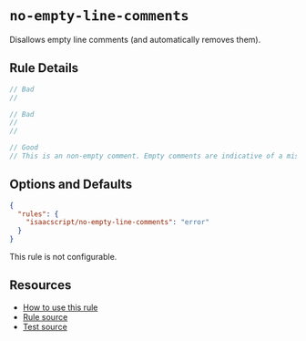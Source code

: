 # `no-empty-line-comments`

Disallows empty line comments (and automatically removes them).

## Rule Details

```ts
// Bad
//

// Bad
//
//

// Good
// This is an non-empty comment. Empty comments are indicative of a mistake.
```

## Options and Defaults

```json
{
  "rules": {
    "isaacscript/no-empty-line-comments": "error"
  }
}
```

This rule is not configurable.

## Resources

- [How to use this rule](../../README.md#install--usage)
- [Rule source](../../src/rules/no-empty-line-comments.ts)
- [Test source](../../tests/rules/no-empty-line-comments.test.ts)

